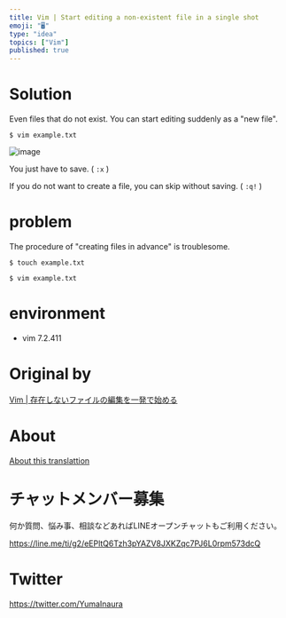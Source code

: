 ```yaml
---
title: Vim | Start editing a non-existent file in a single shot
emoji: "🖥"
type: "idea"
topics: ["Vim"]
published: true
---
```


# Solution 

Even files that do not exist. You can start editing suddenly as a "new file".

`$ vim example.txt`

 

![image](https://qiita-image-store.s3.amazonaws.com/0/90607/4b68e8aa-1c6a-5f2d-dd63-5a2328a9fd5f.png)

You just have to save. ( `:x` )

If you do not want to create a file, you can skip without saving. ( `:q!` )

# problem 

The procedure of "creating files in advance" is troublesome.

`$ touch example.txt`

 

`$ vim example.txt`

 
# environment 

- vim 7.2.411   


# Original by
[Vim | 存在しないファイルの編集を一発で始める](https://qiita.com/Yinaura/items/04c364283e71f489ee8a)

# About

[About this translattion](https://qiita.com/YumaInaura/items/7f6fd1e9310a6816469a)








<!-- Update From Qiita API -->

# チャットメンバー募集


何か質問、悩み事、相談などあればLINEオープンチャットもご利用ください。

https://line.me/ti/g2/eEPltQ6Tzh3pYAZV8JXKZqc7PJ6L0rpm573dcQ





# Twitter


https://twitter.com/YumaInaura


<!-- Update From Qiita API -->


